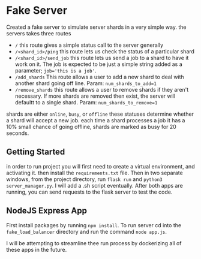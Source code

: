 # Fake Server #

Created a fake server to simulate server shards in a very simple way. the servers takes three routes

- `/` this route gives a simple status call to the server generally
- `/<shard_id>/ping` this route lets us check the status of a particular shard
- `/<shard_id>/send_job` this route lets us send a job to a shard to have it work on it. The job is expected to be just a simple string added as a parameter; `job='this is a job'`.
- `/add_shards` This route allows a user to add a new shard to deal with another shard going off line. Param: `num_shards_to_add=1`
- `/remove_shards` this route allows a user to remove shards if they aren't necessary. If more shards are removed then exist, the server will defaultt to a single shard. Param: `num_shards_to_remove=1`

shards are either `online`, `busy`, or `offline` these statuses determine whether a shard will accept a new job.
each time a shard processes a job it has a 10% small chance of going offline, shards are marked as busy for 20 seconds.

## Getting Started ##
in order to run project you will first need to create a virtual environment, and activating it. then install the `requirements.txt` file.
Then in two separate windows, from the project directory, run `flask run` and `python3 server_manager.py`. I will add a .sh script eventually.
After both apps are running, you can send requests to the flask server to test the code.

## NodeJS Express App ##
First install packages by running `npm install`. To run server cd into the `fake_load_balancer` directory and run the command `node app.js`. 

I will be attempting to streamline thee run process by dockerizing all of these apps in the future.